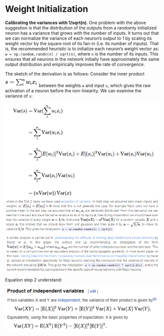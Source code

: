 # Weight Initialization
**Calibrating the variances with 1/sqrt(n)**. One problem with the above suggestion is that the distribution of the outputs from a randomly initialized neuron has a variance that grows with the number of inputs. It turns out that we can normalize the variance of each neuron’s output to 1 by scaling its weight vector by the square root of its fan-in (i.e. its number of inputs). That is, the recommended heuristic is to initialize each neuron’s weight vector as: `w = np.random.randn(n) / sqrt(n)`, where `n` is the number of its inputs. This ensures that all neurons in the network initially have approximately the same output distribution and empirically improves the rate of convergence.

The sketch of the derivation is as follows: Consider the inner product ![Equation1](./images/1.PNG) between the weights `w` and input `x`, which gives the raw activation of a neuron before the non-linearity. We can examine the variance of `s`:

<p align="center">
    <img src="./images/2.PNG">
    <img src="./images/3.PNG">
    <img src="./images/5.PNG">
</p>

Equation step 2 understand: 
<p align="center">
    <img src="./images/4.PNG">
</p>